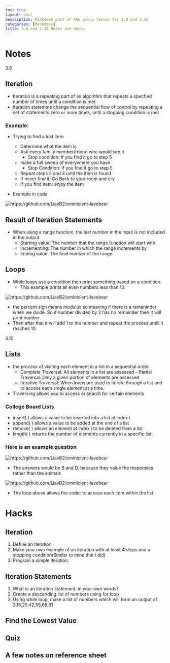 ```yaml
---
toc: true
layout: post
description: Markdown post of the group lesson for 3.8 and 3.10
categories: [Markdown]
title: 3.8 and 3.10 Notes and Hacks
---
```


# Notes

3.8 

## Iteration
- Iteration is a repeating part of an algorithm that repeats a specfied number of times until a condition is met
- Iteration statemtns change the sequential flow of control by repeating a set of statements zero or more times, until a stopping condition is met

### Example:
- Trying to find a lost item
    - Determine what the item is
    - Ask every family member/friend who would see it
         - Stop condition: If you find it go to step 5
    - make a full sweep of everywhere you have 
        - Stop Condition: If you find it go to step 5
    - Repeat steps 2 and 3 until the item is found
    - If never find it: Go Back to your room and cry
    - If you find item: enjoy the item

- Example in code

![]({{site.baseurl}}/images/iteration1.png "https://github.com/LiavB2/ominicient-lavebear")

## Result of Iteration Statements 
- When using a range function, the last number in the input is not included in the output.
    - Starting value: The number that the range function will start with
    - Incrementing: The number in which the range increments by
    - Ending value: The final number of the range.

## Loops 
- While loops use a condition then print something based on a condition.
    - This example prints all even numbers less than 10.

![]({{site.baseurl}}/images/while1.png "https://github.com/LiavB2/ominicient-lavebear")

- the percent sign means modulus so meaning if there is a remaninder when we dvide. So if number divided by 2 has no remainder then it will print number. 
- Then after that it will add 1 to the number and repeat the process untill it reaches 10. 

3.10

## Lists 
- the process of visiting each element in a list in a sequential order.
    - Complete Traversal: All elements in a list are assessed - Partial Traversal: Only a given portion of elements are assessed
    - Iterative Traversal: When loops are used to iterate through a list and to access each single element at a time.
- Traversing allows you to access or search for certain elements

### College Board Lists
- insert( ) allows a value to be inserted into a list at index i
- append( ) allows a value to be added at the end of a list 
- remove( ) allows an element at index i to be deleted from a list
- length( ) returns the number of elements currently in a specific list

### Here is an example question

![]({{site.baseurl}}/images/listmc.png "https://github.com/LiavB2/ominicient-lavebear")

- The answers would be B and D, because they value the responsies rather than the animals 

![]({{site.baseurl}}/images/loop1.png "https://github.com/LiavB2/ominicient-lavebear")

- The loop above allows the coder to access each item within the list


# Hacks


## Iteration 
1. Define an Iteration
2. Make your own example of an iteration with at least 4 steps and a stopping condition(Similar to mine that I did)
3. Program a simple iteration.

## Iteration Statements
1. What is an iteration statement, in your own words?
2. Create a descending list of numbers using for loop
3. Using while loop, make a list of numbers which will form an output of 3,16,29,42,55,68,81

## Find the Lowest Value


## Quiz


## A few notes on reference sheet
